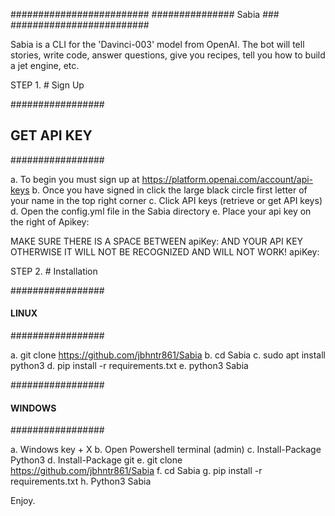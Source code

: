 
#########################
############### Sabia ###
#########################

Sabia is a CLI for the 'Davinci-003' model from OpenAI.
The bot will tell stories, write code, answer questions,
give you recipes, tell you how to build a jet engine, etc.

STEP 1. # Sign Up

#################
## GET API KEY ##
#################

a. To begin you must sign up at 
https://platform.openai.com/account/api-keys 
b. Once you have signed in click the large black circle first letter of your name in the top right corner
c. Click API keys (retrieve or get API keys)
d. Open the config.yml file in the Sabia directory
e. Place your api key on the right of Apikey: 

MAKE SURE THERE IS A SPACE BETWEEN apiKey: AND YOUR API KEY OTHERWISE IT WILL NOT BE RECOGNIZED AND WILL NOT WORK!
apiKey: <apikeyhere>

STEP 2. # Installation

#################
#### LINUX ######
#################

a. git clone https://github.com/jbhntr861/Sabia
b. cd Sabia
c. sudo apt install python3
d. pip install -r requirements.txt
e. python3 Sabia

#################
#### WINDOWS ####
#################

a. Windows key + X
b. Open Powershell terminal (admin)
c. Install-Package Python3
d. Install-Package git
e. git clone https://github.com/jbhntr861/Sabia
f. cd Sabia
g. pip install -r requirements.txt
h. Python3 Sabia

Enjoy.
